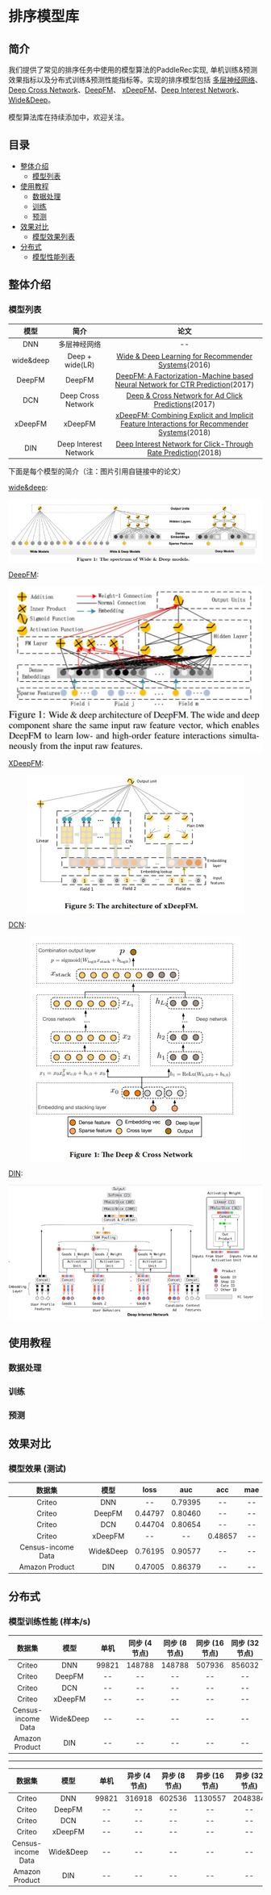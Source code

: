 # 排序模型库

## 简介
我们提供了常见的排序任务中使用的模型算法的PaddleRec实现, 单机训练&预测效果指标以及分布式训练&预测性能指标等。实现的排序模型包括 [多层神经网络](dnn)、[Deep Cross Network](dcn)、[DeepFM](deepfm)、 [xDeepFM](xdeepfm)、[Deep Interest Network](din)、[Wide&Deep](wide_deep)。

模型算法库在持续添加中，欢迎关注。

## 目录
* [整体介绍](#整体介绍)
    * [模型列表](#模型列表)
* [使用教程](#使用教程)
    * [数据处理](#数据处理)
    * [训练](#训练)
    * [预测](#预测)
* [效果对比](#效果对比)
    * [模型效果列表](#模型效果列表)
* [分布式](#分布式)
    * [模型性能列表](#模型性能列表)

## 整体介绍
### 模型列表

|       模型        |       简介        |       论文        |
| :------------------: | :--------------------: | :---------: |
| DNN | 多层神经网络 | -- |
| wide&deep | Deep + wide(LR) | [Wide & Deep Learning for Recommender Systems](https://dl.acm.org/doi/pdf/10.1145/2988450.2988454)(2016) |
| DeepFM | DeepFM | [DeepFM: A Factorization-Machine based Neural Network for CTR Prediction](https://arxiv.org/pdf/1703.04247.pdf)(2017) |
| DCN | Deep Cross Network | [Deep & Cross Network for Ad Click Predictions](https://dl.acm.org/doi/pdf/10.1145/3124749.3124754)(2017) |
| xDeepFM | xDeepFM | [xDeepFM: Combining Explicit and Implicit Feature Interactions for Recommender Systems](https://dl.acm.org/doi/pdf/10.1145/3219819.3220023)(2018) |
| DIN | Deep Interest Network | [Deep Interest Network for Click-Through Rate Prediction](https://dl.acm.org/doi/pdf/10.1145/3219819.3219823)(2018) |

下面是每个模型的简介（注：图片引用自链接中的论文）

[wide&deep](https://dl.acm.org/doi/pdf/10.1145/2988450.2988454):
<p align="center">
<img align="center" src="../../doc/imgs/wide&deep.png">
<p>

[DeepFM](https://arxiv.org/pdf/1703.04247.pdf):
<p align="center">
<img align="center" src="../../doc/imgs/deepfm.png">
<p>

[XDeepFM](https://dl.acm.org/doi/pdf/10.1145/3219819.3220023):
<p align="center">
<img align="center" src="../../doc/imgs/xdeepfm.png">
<p>

[DCN](https://dl.acm.org/doi/pdf/10.1145/3124749.3124754):
<p align="center">
<img align="center" src="../../doc/imgs/dcn.png">
<p>

[DIN](https://dl.acm.org/doi/pdf/10.1145/3219819.3219823):
<p align="center">
<img align="center" src="../../doc/imgs/din.png">
<p>

## 使用教程
### 数据处理
### 训练
### 预测

## 效果对比
### 模型效果 (测试)

|       数据集        |       模型       |       loss        |       auc          |       acc         |       mae          |
| :------------------: | :--------------------: | :---------: |:---------: | :---------: |:---------: |
|       Criteo        |       DNN       |       --        |       0.79395          |       --          |       --          |
|       Criteo        |       DeepFM       |       0.44797        |       0.80460          |       --          |       --          |
|       Criteo        |       DCN       |       0.44704        |       0.80654          |       --          |       --          |
|       Criteo        |       xDeepFM       |       --        |       --          |       0.48657          |       --          |
|       Census-income Data        |       Wide&Deep       |       0.76195         |       0.90577          |       --          |       --          |
|       Amazon Product        |       DIN       |       0.47005        |       0.86379         |       --          |       --          |

## 分布式
### 模型训练性能 (样本/s)
|       数据集        |       模型       |       单机        |       同步 (4节点)          |       同步 (8节点)          |  同步 (16节点)          |  同步 (32节点)          |
| :------------------: | :--------------------: | :---------: |:---------: |:---------: |:---------: |:---------: |
|       Criteo        |       DNN       |       99821        |       148788          |       148788          |  507936          |  856032          |
|       Criteo        |       DeepFM       |       --        |       --          |       --          |   --          |   --          |
|       Criteo        |       DCN       |       --        |       --          |       --          |  --          |  --          |
|       Criteo        |       xDeepFM       |       --        |       --          |       --          |  --          |  --          |
|       Census-income Data        |       Wide&Deep       |       --        |       --          |       --          |  --          |  --          |
|       Amazon Product        |       DIN       |       --        |       --          |       --          |  --          |  --          |

----

|       数据集        |       模型       |       单机        |       异步 (4节点)          |       异步 (8节点)          |  异步 (16节点)          |  异步 (32节点)          |
| :------------------: | :--------------------: | :---------: |:---------: |:---------: |:---------: |:---------: |
|       Criteo        |       DNN       |       99821        |       316918          |       602536          |  1130557          |  2048384          |
|       Criteo        |       DeepFM       |       --        |       --          |       --          |   --          |   --          |
|       Criteo        |       DCN       |       --        |       --          |       --          |  --          |  --          |
|       Criteo        |       xDeepFM       |       --        |       --          |       --          |  --          |  --          |
|       Census-income Data        |       Wide&Deep       |       --        |       --          |       --          |  --          |  --          |
|       Amazon Product        |       DIN       |       --        |       --          |       --          |  --          |  --          |
